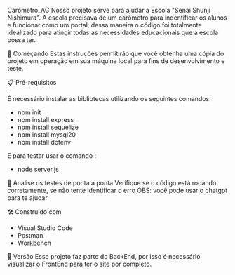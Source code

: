 Carômetro_AG
Nosso projeto serve para ajudar a Escola "Senai Shunji Nishimura". A escola precisava de um carômetro para indentificar os alunos e funcionar como um portal, dessa maneira o código foi totalmente idealizado para atingir todas as necessidades educacionais que a escola possa ter. 


🚀 Começando
Estas instruções permitirão que você obtenha uma cópia do projeto em operação em sua máquina local para fins de desenvolvimento e teste.

📋 Pré-requisitos

É necessário instalar as bibliotecas utilizando os seguintes comandos:
* npm init
* npm install express
* npm install sequelize
* npm install mysql20
* npm install dotenv

E para testar usar o comando :
* node server.js

🔩 Analise os testes de ponta a ponta
Verifique se o código está rodando corretamente, se não tente identificar o erro
OBS: você pode usar o chatgpt para te ajudar

🛠️ Construído com
- Visual Studio Code 
- Postman
- Workbench

📌 Versão
Esse projeto faz parte do BackEnd, por isso é necessário visualizar o FrontEnd para ter o site por completo.